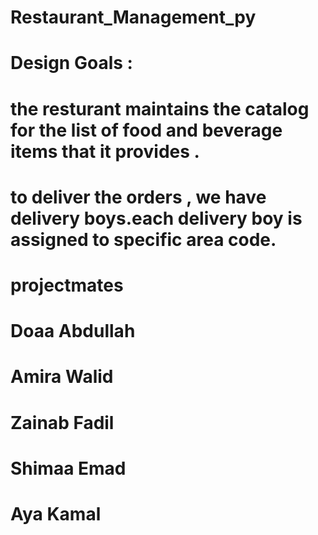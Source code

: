 # Restaurant_Management_py

# Design Goals :
# the resturant maintains the catalog for the list of food and beverage items that it provides .
# to deliver the orders , we have delivery boys.each delivery boy is assigned to specific area code.
#
#
# projectmates 
# Doaa Abdullah 
# Amira Walid
# Zainab Fadil
# Shimaa Emad
# Aya Kamal
